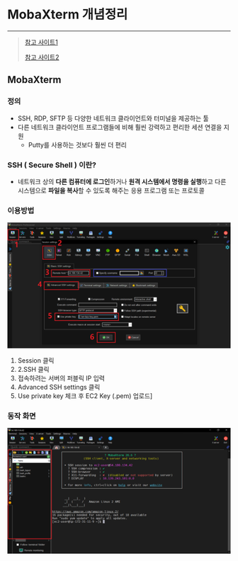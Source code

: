 # MobaXterm 개념정리

---

>[참고 사이트1](https://err-bzz.oopy.io/223a9c02-7ac2-498c-afde-01db6cf873ae)
>
>[참고 사이트2](https://securityspecialist.tistory.com/141)

## MobaXterm

### 정의

- SSH, RDP, SFTP 등 다양한 네트워크 클라이언트와 터미널을 제공하는 툴
- 다른 네트워크 클라이언트 프로그램들에 비해 훨씬 강력하고 편리한 세션 연결을 지원
  - Putty를 사용하는 것보다 훨씬 더 편리

### SSH ( Secure Shell ) 이란?

- 네트워크 상의 **다른 컴퓨터에 로그인**하거나 **원격 시스템에서 명령을 실행**하고 다른 시스템으로 **파일을 복사**할 수 있도록 해주는 응용 프로그램 또는 프로토콜

### 이용방법

<img src="./images/mobaxterm이용방법1.png" width="600">

1. Session 클릭
2. 2.SSH 클릭
3. 접속하려는 서버의 퍼블릭 IP 입력
4. Advanced SSH settings 클릭
5. Use private key 체크 후 EC2 Key (.pem) 업로드]

### 동작 화면 

<img src="./images/mobaxterm이용방법2.png" width="600">
